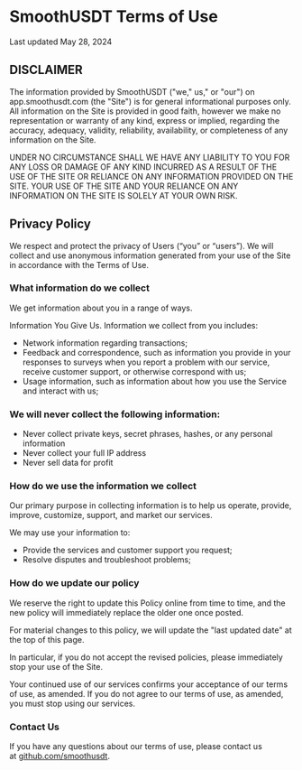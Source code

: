 # SmoothUSDT Terms of Use

Last updated May 28, 2024

## DISCLAIMER

The information provided by SmoothUSDT ("we," us," or "our") on app.smoothusdt.com (the "Site") is for general informational purposes only. All information on the Site is provided in good faith, however we make no representation or warranty of any kind, express or implied, regarding the accuracy, adequacy, validity, reliability, availability, or completeness of any information on the
Site.

UNDER NO CIRCUMSTANCE SHALL WE HAVE ANY LIABILITY TO YOU FOR ANY LOSS OR DAMAGE OF ANY KIND INCURRED AS A RESULT OF THE USE OF THE SITE OR RELIANCE ON ANY INFORMATION PROVIDED ON THE SITE. YOUR USE OF THE SITE AND YOUR RELIANCE ON ANY INFORMATION ON THE SITE IS SOLELY AT YOUR OWN RISK.

## Privacy Policy

We respect and protect the privacy of Users (“you” or “users”). We will collect and use anonymous information generated from your use of the Site in accordance with the Terms of Use.

### What information do we collect

We get information about you in a range of ways.

Information You Give Us. Information we collect from you includes:

- Network information regarding transactions;
- Feedback and correspondence, such as information you provide in your responses to surveys when you report a problem with our service, receive customer support, or otherwise correspond with us;
- Usage information, such as information about how you use the Service and interact with us;

### We will never collect the following information:

- Never collect private keys, secret phrases, hashes, or any personal information
- Never collect your full IP address
- Never sell data for profit

### How do we use the information we collect

Our primary purpose in collecting information is to help us operate, provide, improve, customize, support, and market our services.

We may use your information to:

- Provide the services and customer support you request;
- Resolve disputes and troubleshoot problems;

### How do we update our policy

We reserve the right to update this Policy online from time to time, and the new policy will immediately replace the older one once posted.

For material changes to this policy, we will update the "last updated date" at the top of this page.

In particular, if you do not accept the revised policies, please immediately stop your use of the Site.

Your continued use of our services confirms your acceptance of our terms of use, as amended. If you do not agree to our terms of use, as amended, you must stop using our services.

### Contact Us

If you have any questions about our terms of use, please contact us at [github.com/smoothusdt](https://github.com/smoothusdt).
